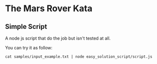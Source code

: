 # The Mars Rover Kata

## Simple Script

A node js script that do the job but isn't tested at all.

You can try it as follow:

```shell
cat samples/input_example.txt | node easy_solution_script/script.js
```
